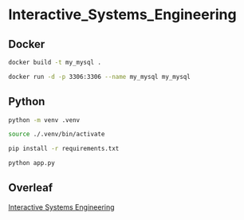 # Interactive_Systems_Engineering

## Docker

```bash
docker build -t my_mysql .
```

```bash
docker run -d -p 3306:3306 --name my_mysql my_mysql
```

## Python

```bash
python -m venv .venv
```

```bash
source ./.venv/bin/activate
```

```bash
pip install -r requirements.txt
```

```bash
python app.py
```

## Overleaf 
[Interactive Systems Engineering](https://www.overleaf.com/9313857341spjsmmdsjkmk)
